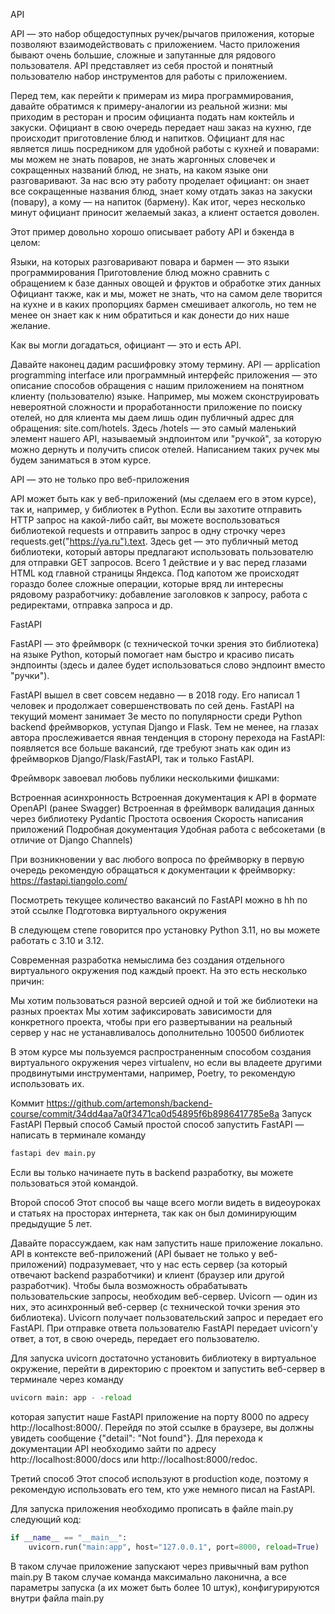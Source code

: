API

API — это набор общедоступных ручек/рычагов приложения, которые позволяют взаимодействовать с приложением. Часто
приложения бывают очень большие, сложные и запутанные для рядового пользователя. API представляет из себя простой и
понятный пользователю набор инструментов для работы с приложением.

Перед тем, как перейти к примерам из мира программирования, давайте обратимся к примеру-аналогии из реальной жизни: мы
приходим в ресторан и просим официанта подать нам коктейль и закуски. Официант в свою очередь передает наш заказ на
кухню, где происходит приготовление блюд и напитков. Официант для нас является лишь посредником для удобной работы с
кухней и поварами: мы можем не знать поваров, не знать жаргонных словечек и сокращенных названий блюд, не знать, на
каком языке они разговаривают. За нас всю эту работу проделает официант: он знает все сокращенные названия блюд, знает
кому отдать заказ на закуски (повару), а кому — на напиток (бармену). Как итог, через несколько минут официант приносит
желаемый заказ, а клиент остается доволен.

Этот пример довольно хорошо описывает работу API и бэкенда в целом:

Языки, на которых разговаривают повара и бармен — это языки программирования
Приготовление блюд можно сравнить с обращением к базе данных овощей и фруктов и обработке этих данных
Официант также, как и мы, может не знать, что на самом деле творится на кухне и в каких пропорциях бармен смешивает
алкоголь, но тем не менее он знает как к ним обратиться и как донести до них наше желание.

Как вы могли догадаться, официант — это и есть API.

Давайте наконец дадим расшифровку этому термину. API — application programming interface или программный интерфейс
приложения — это описание способов обращения с нашим приложением на понятном клиенту (пользователю) языке.
Например, мы можем сконструировать невероятной сложности и проработанности приложение по поиску отелей, но для клиента
мы даем лишь один публичный адрес для обращения: site.com/hotels. Здесь /hotels — это самый маленький элемент нашего
API, называемый эндпоинтом или "ручкой", за которую можно дернуть и получить список отелей. Написанием таких ручек мы
будем заниматься в этом курсе.

API — это не только про веб-приложения

API может быть как у веб-приложений (мы сделаем его в этом курсе), так и, например, у библиотек в Python. Если вы
захотите отправить HTTP запрос на какой-либо сайт, вы можете воспользоваться библиотекой requests и отправить запрос в
одну строчку через requests.get("https://ya.ru").text. Здесь get — это публичный метод библиотеки, который авторы
предлагают использовать пользователю для отправки GET запросов. Всего 1 действие и у вас перед глазами HTML код главной
страницы Яндекса. Под капотом же происходят гораздо более сложные операции, которые вряд ли интересны рядовому
разработчику: добавление заголовков к запросу, работа с редиректами, отправка запроса и др.

FastAPI

FastAPI — это фреймворк (с технической точки зрения это библиотека) на языке Python, который помогает нам быстро и
красиво писать эндпоинты (здесь и далее будет использоваться слово эндпоинт вместо "ручки").

FastAPI вышел в свет совсем недавно — в 2018 году. Его написал 1 человек и продолжает совершенствовать по сей день.
FastAPI на текущий момент занимает 3е место по популярности среди Python backend фреймворков, уступая Django и Flask.
Тем не менее, на глазах автора прослеживается явная тенденция в сторону перехода на FastAPI: появляется все больше
вакансий, где требуют знать как один из фреймворков Django/Flask/FastAPI, так и только FastAPI.

Фреймворк завоевал любовь публики несколькими фишками:

Встроенная асинхронность
Встроенная документация к API в формате OpenAPI (ранее Swagger)
Встроенная в фреймворк валидация данных через библиотеку Pydantic
Простота освоения
Скорость написания приложений
Подробная документация
Удобная работа с вебсокетами (в отличие от Django Channels)

При возникновении у вас любого вопроса по фреймворку в первую очередь рекомендую обращаться к документации к
фреймворку: https://fastapi.tiangolo.com/

Посмотреть текущее количество вакансий по FastAPI можно в hh по этой ссылке
Подготовка виртуального окружения

В следующем степе говорится про установку Python 3.11, но вы можете работать с 3.10 и 3.12.

Современная разработка немыслима без создания отдельного виртуального окружения под каждый проект. На это есть несколько
причин:

Мы хотим пользоваться разной версией одной и той же библиотеки на разных проектах
Мы хотим зафиксировать зависимости для конкретного проекта, чтобы при его развертывании на реальный сервер у нас не
устанавливалось дополнительно 100500 библиотек

В этом курсе мы пользуемся распространенным способом создания виртуального окружения через virtualenv, но если вы
владеете другими продвинутыми инструментами, например, Poetry, то рекомендую использовать их.

Коммит https://github.com/artemonsh/backend-course/commit/34dd4aa7a0f3471ca0d54895f6b8986417785e8a
Запуск FastAPI
Первый способ
Самый простой способ запустить FastAPI — написать в терминале команду

```python
fastapi dev main.py
```

Если вы только начинаете путь в backend разработку, вы можете пользоваться этой командой.

Второй способ
Этот способ вы чаще всего могли видеть в видеоуроках и статьях на просторах интернета, так как он был доминирующим
предыдущие 5 лет.

Давайте порассуждаем, как нам запустить наше приложение локально. API в контексте веб-приложений
(API бывает не только у веб-приложений) подразумевает, что у нас есть сервер (за который отвечают backend разработчики)
и клиент (браузер или другой разработчик). Чтобы была возможность обрабатывать пользовательские запросы,
необходим веб-сервер. Uvicorn — один из них, это асинхронный веб-сервер (с технической точки зрения это библиотека).
Uvicorn получает пользовательский запрос и передает его FastAPI. При отправке ответа пользователю FastAPI
передает uvicorn'у ответ, а тот, в свою очередь, передает его пользователю.

Для запуска uvicorn достаточно установить библиотеку в виртуальное окружение, перейти в директорию с проектом
и запустить веб-сервер в терминале через команду

```python
uvicorn main: app - -reload
```

которая запустит наше FastAPI приложение на порту 8000 по адресу http://localhost:8000/. Перейдя по этой ссылке
в браузере, вы должны увидеть сообщение {"detail": "Not found"}.
Для перехода к документации API необходимо зайти по адресу http://localhost:8000/docs или http://localhost:8000/redoc.

Третий способ
Этот способ используют в production коде, поэтому я рекомендую использовать его тем, кто уже немного писал на FastAPI.

Для запуска приложения необходимо прописать в файле main.py следующий код:

```python
if __name__ == "__main__":
    uvicorn.run("main:app", host="127.0.0.1", port=8000, reload=True)
```

В таком случае приложение запускают через привычный вам
python main.py
В таком случае команда максимально лаконична, а все параметры запуска (а их может быть более 10 штук), конфигурируются
внутри файла main.py